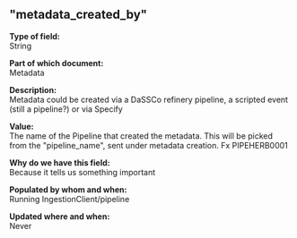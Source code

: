 ## "metadata_created_by"

**Type of field:**  
String  

**Part of which document:**  
Metadata

**Description:**  
Metadata could be created via a DaSSCo refinery pipeline, a scripted event (still a pipeline?) or via Specify

**Value:**  
The name of the Pipeline that created the metadata. This will be picked from the "pipeline_name", sent under metadata creation.
Fx PIPEHERB0001 

**Why do we have this field:**  
Because it tells us something important  

**Populated by whom and when:**  
Running IngestionClient/pipeline

**Updated where and when:**  
Never
